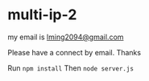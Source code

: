 # multi-ip-2

my email is lming2094@gmail.com

Please have a connect by email. Thanks

Run ```npm install```
Then ```node server.js```
